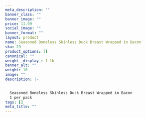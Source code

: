 ```yaml
---
meta_description: ""
banner_class: ""
banner_image: ""
price: 11.99
social_image: ""
banner_format: ""
layout: product
name: Seasoned Boneless Skinless Duck Breast Wrapped in Bacon
sku: 29
product_options: []
canonical: ""
weight__display_: 1 lb
banner_alt: ""
weight: 16
image: ""
description: |-
  

  Seasoned Boneless Skinless Duck Breast Wrapped in Bacon
  1 per pack
tags: []
meta_title: ""
---
```

